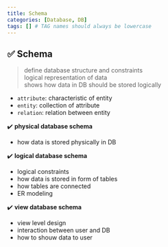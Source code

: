 ```yaml
---
title: Schema
categories: [Database, DB]
tags: [] # TAG names should always be lowercase
---
```


## ✅ Schema

> define database structure and constraints <br>
> logical representation of data <br>
> shows how data in DB should be stored logically <br>

- `attribute`: characteristic of entity
- `entity`: collection of attribute
- `relation`: relation between entity

✔️ **physical database schema**

- how data is stored physically in DB

✔️ **logical database schema**

- logical constraints
- how data is stored in form of tables
- how tables are connected
- ER modeling

✔️ **view database schema**

- view level design
- interaction between user and DB
- how to shouw data to user
